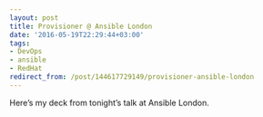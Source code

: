 ```yaml
---
layout: post
title: Provisioner @ Ansible London
date: '2016-05-19T22:29:44+03:00'
tags:
- DevOps
- ansible
- RedHat
redirect_from: /post/144617729149/provisioner-ansible-london
---
```

Here’s my deck from tonight’s talk at Ansible London.

<p><script async class="speakerdeck-embed" data-id="ccf259437105406cb774e176b83c5fa3" data-ratio="1.33333333333333" src="//speakerdeck.com/assets/embed.js"></script></p>
